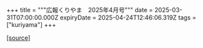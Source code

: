 +++
title = """広報くりやま　2025年4月号"""
date = 2025-03-31T07:00:00.000Z
expiryDate = 2025-04-24T12:46:06.319Z
tags = ["kuriyama"]
+++


[[source]](https://www.town.kuriyama.hokkaido.jp/site/koho/31061.html)

